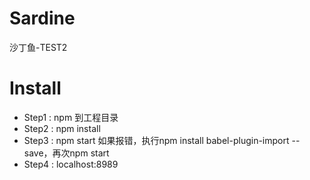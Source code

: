 # Sardine
沙丁鱼-TEST2

# Install
* Step1 : npm 到工程目录
* Step2 : npm install
* Step3 : npm start 如果报错，执行npm install babel-plugin-import --save，再次npm start
* Step4 : localhost:8989
